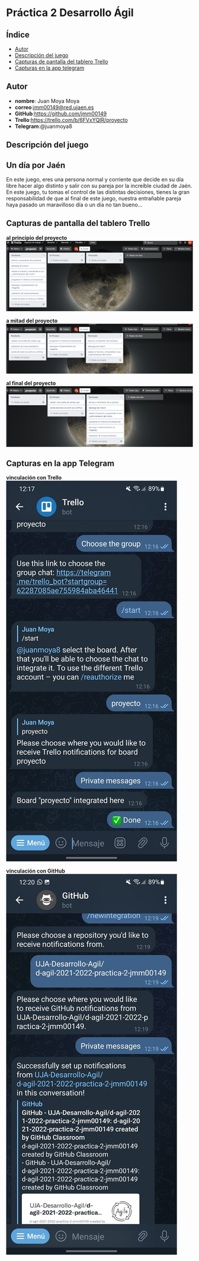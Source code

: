 # Práctica 2 Desarrollo Ágil

## Índice

* [Autor](#autor)
* [Descripción del juego](#descripción-del-juego)
* [Capturas de pantalla del tablero Trello](#capturas-de-pantalla-del-tablero-trello)
* [Capturas en la app telegram](#capturas-en-la-app-telegram)

## Autor

* **nombre**: Juan Moya Moya 
* **correo**:jmm00149@red.ujaen.es
* **GitHub**:https://github.com/jmm00149
* **Trello**:https://trello.com/b/6FVxYQIR/proyecto
* **Telegram**:@juanmoya8



## Descripción del juego
## Un día por Jaén

En este juego, eres una persona normal y corriente que decide en su día libre hacer algo distinto y salir con su pareja
por la increíble ciudad de Jaén. En este juego, tu tomas el control de las distintas decisiones, tienes la gran responsabilidad
de que al final de este juego, nuestra entrañable pareja haya pasado un maravilloso día o un día no tan bueno...


## Capturas de pantalla del tablero Trello

**al principio del proyecto**
![Imagen del tablero al comenzar](imagenes/inicio.png)

**a mitad del proyecto**
![Imagen del tablero a la mitad](imagenes/mitad.png)

**al final del proyecto**
![Imagen del tablero a la mitad](imagenes/final.png)


## Capturas en la app Telegram

**vinculación con Trello**
![Imagen del bot de trello](imagenes/trello.jpeg)

**vinculación con GitHub**
![Imagen del bot de GitHub](imagenes/github.jpeg)
